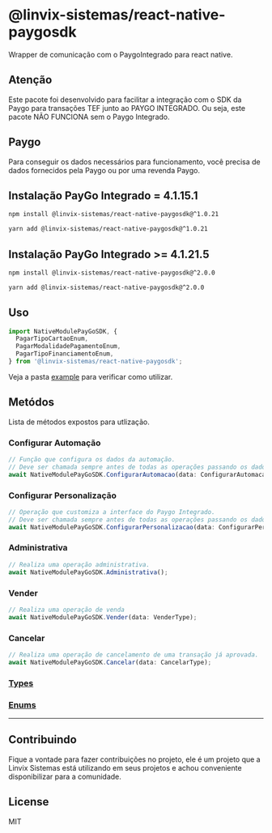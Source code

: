 # @linvix-sistemas/react-native-paygosdk
Wrapper de comunicação com o PaygoIntegrado para react native.
## Atenção
Este pacote foi desenvolvido para facilitar a integração com o SDK da Paygo para transações TEF junto ao PAYGO INTEGRADO.
Ou seja, este pacote NÃO FUNCIONA sem o Paygo Integrado.

## Paygo
Para conseguir os dados necessários para funcionamento, você precisa de dados fornecidos pela Paygo ou por uma revenda Paygo.


## Instalação PayGo Integrado = 4.1.15.1

```sh
npm install @linvix-sistemas/react-native-paygosdk@^1.0.21
```

```sh
yarn add @linvix-sistemas/react-native-paygosdk@^1.0.21
```

## Instalação PayGo Integrado >= 4.1.21.5

```sh
npm install @linvix-sistemas/react-native-paygosdk@^2.0.0
```

```sh
yarn add @linvix-sistemas/react-native-paygosdk@^2.0.0
```
## Uso

```js
import NativeModulePayGoSDK, {
  PagarTipoCartaoEnum,
  PagarModalidadePagamentoEnum,
  PagarTipoFinanciamentoEnum,
} from '@linvix-sistemas/react-native-paygosdk';
```

Veja a pasta [example](example/src/App.tsx) para verificar como utilizar.

## Metódos
Lista de métodos expostos para utlização.

### Configurar Automação
```ts
// Função que configura os dados da automação.
// Deve ser chamada sempre antes de todas as operações passando os dados de sua automação.
await NativeModulePayGoSDK.ConfigurarAutomacao(data: ConfigurarAutomacaoType);
```
### Configurar Personalização
```ts
// Operação que customiza a interface do Paygo Integrado.
// Deve ser chamada sempre antes de todas as operações passando os dados para configuração da interface do Paygo Integrado.
await NativeModulePayGoSDK.ConfigurarPersonalizacao(data: ConfigurarPersonalizacaoType);
```
### Administrativa
```ts
// Realiza uma operação administrativa.
await NativeModulePayGoSDK.Administrativa();
```
### Vender
```ts
// Realiza uma operação de venda
await NativeModulePayGoSDK.Vender(data: VenderType);
```
### Cancelar
```ts
// Realiza uma operação de cancelamento de uma transação já aprovada.
await NativeModulePayGoSDK.Cancelar(data: CancelarType);
```

### [Types](src/types/paygosdk-types.ts)
### [Enums](src/enums/paygosdk-enum.ts)
---
## Contribuindo
Fique a vontade para fazer contribuições no projeto, ele é um projeto que a Linvix Sistemas está utilizando em seus projetos e achou conveniente disponibilizar para a comunidade.



## License

MIT

